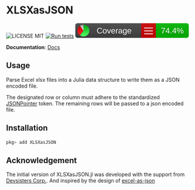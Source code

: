 # XLSXasJSON
![LICENSE MIT](https://img.shields.io/badge/license-MIT-brightgreen.svg?style=flat-square)
[![Run tests](https://github.com/YongHee-Kim/XLSXasJSON.jl/actions/workflows/CI.yml/badge.svg)](https://github.com/YongHee-Kim/XLSXasJSON.jl/actions/workflows/CI.yml)
[![Converage](https://github.com/YongHee-Kim/XLSXasJSON.jl/blob/gh-pages/dev/coverage/badge_linecoverage.svg)](https://YongHee-Kim.github.io/XLSXasJSON.jl/dev/coverage/index.html)

**Documentation**: [Docs](https://yonghee-kim.github.io/XLSXasJSON.jl/dev/)
<!-- [![][docs-latest-img]][docs-latest-url] -->

## Usage
Parse Excel xlsx files into a Julia data structure to write them as a JSON encoded file. 

The designated row or column must adhere to the standardized [JSONPointer](https://tools.ietf.org/html/rfc6901) token. The remaining rows will be passed to a json encoded file.

## Installation

```julia
pkg> add XLSXasJSON
```

## Acknowledgement
The initial version of XLSXasJSON.jl was developed with the support from [Devsisters Corp.](https://github.com/Devsisters). And inspired by the design of [excel-as-json](https://github.com/stevetarver/excel-as-json)

